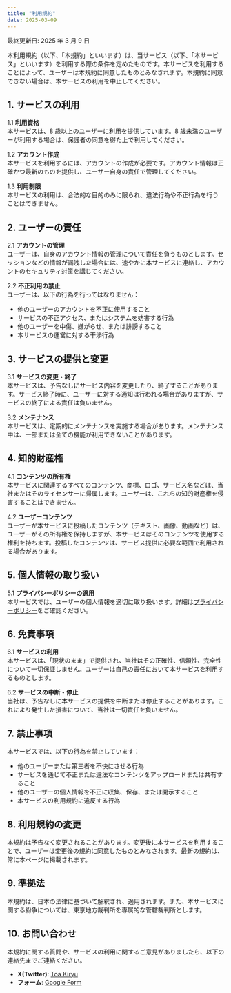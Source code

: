 ```yaml
---
title: "利用規約"
date: 2025-03-09
---
```


最終更新日: 2025 年 3 月 9 日

本利用規約（以下、「本規約」といいます）は、当サービス（以下、「本サービス」といいます）を利用する際の条件を定めたものです。本サービスを利用することによって、ユーザーは本規約に同意したものとみなされます。本規約に同意できない場合は、本サービスの利用を中止してください。

## 1. サービスの利用

1.1 **利用資格**  
本サービスは、8 歳以上のユーザーに利用を提供しています。8 歳未満のユーザーが利用する場合は、保護者の同意を得た上で利用してください。

1.2 **アカウント作成**  
本サービスを利用するには、アカウントの作成が必要です。アカウント情報は正確かつ最新のものを提供し、ユーザー自身の責任で管理してください。

1.3 **利用制限**  
本サービスの利用は、合法的な目的のみに限られ、違法行為や不正行為を行うことはできません。

## 2. ユーザーの責任

2.1 **アカウントの管理**  
ユーザーは、自身のアカウント情報の管理について責任を負うものとします。セッションなどの情報が漏洩した場合には、速やかに本サービスに連絡し、アカウントのセキュリティ対策を講じてください。

2.2 **不正利用の禁止**  
ユーザーは、以下の行為を行ってはなりません：

- 他のユーザーのアカウントを不正に使用すること
- サービスの不正アクセス、またはシステムを妨害する行為
- 他のユーザーを中傷、嫌がらせ、または誹謗すること
- 本サービスの運営に対する干渉行為

## 3. サービスの提供と変更

3.1 **サービスの変更・終了**  
本サービスは、予告なしにサービス内容を変更したり、終了することがあります。サービス終了時に、ユーザーに対する通知は行われる場合がありますが、サービスの終了による責任は負いません。

3.2 **メンテナンス**  
本サービスは、定期的にメンテナンスを実施する場合があります。メンテナンス中は、一部または全ての機能が利用できないことがあります。

## 4. 知的財産権

4.1 **コンテンツの所有権**  
本サービスに関連するすべてのコンテンツ、商標、ロゴ、サービス名などは、当社またはそのライセンサーに帰属します。ユーザーは、これらの知的財産権を侵害することはできません。

4.2 **ユーザーコンテンツ**  
ユーザーが本サービスに投稿したコンテンツ（テキスト、画像、動画など）は、ユーザーがその所有権を保持しますが、本サービスはそのコンテンツを使用する権利を持ちます。投稿したコンテンツは、サービス提供に必要な範囲で利用される場合があります。

## 5. 個人情報の取り扱い

5.1 **プライバシーポリシーの適用**  
本サービスでは、ユーザーの個人情報を適切に取り扱います。詳細は[プライバシーポリシー](/privacy-policy)をご確認ください。

## 6. 免責事項

6.1 **サービスの利用**  
本サービスは、「現状のまま」で提供され、当社はその正確性、信頼性、完全性について一切保証しません。ユーザーは自己の責任において本サービスを利用するものとします。

6.2 **サービスの中断・停止**  
当社は、予告なしに本サービスの提供を中断または停止することがあります。これにより発生した損害について、当社は一切責任を負いません。

## 7. 禁止事項

本サービスでは、以下の行為を禁止しています：

- 他のユーザーまたは第三者を不快にさせる行為
- サービスを通じて不正または違法なコンテンツをアップロードまたは共有すること
- 他のユーザーの個人情報を不正に収集、保存、または開示すること
- 本サービスの利用規約に違反する行為

## 8. 利用規約の変更

本規約は予告なく変更されることがあります。変更後に本サービスを利用することで、ユーザーは変更後の規約に同意したものとみなされます。最新の規約は、常に本ページに掲載されます。

## 9. 準拠法

本規約は、日本の法律に基づいて解釈され、適用されます。また、本サービスに関する紛争については、東京地方裁判所を専属的な管轄裁判所とします。

## 10. お問い合わせ

本規約に関する質問や、サービスの利用に関するご意見がありましたら、以下の連絡先までご連絡ください。

- **X(Twitter)**: [Toa Kiryu](https://x.com/toakiryu)
- **フォーム**: [Google Form](https://toakiryu.com/contact)
